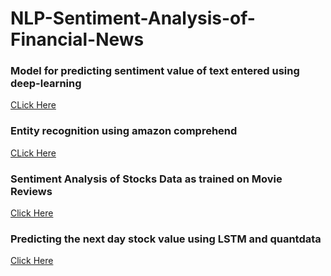 # NLP-Sentiment-Analysis-of-Financial-News
### Model for predicting sentiment value of text entered using deep-learning
[CLick Here](https://github.com/Sabertoothtech/NLP-Sentiment-Analysis-of-Financial-News/tree/master/deeplearningModel)
### Entity recognition using amazon comprehend
[CLick Here](https://github.com/Sabertoothtech/NLP-Sentiment-Analysis-of-Financial-News/tree/master/Sentiment%20using%20AWS%20comprehend)
### Sentiment Analysis of Stocks Data as trained on Movie Reviews
[Click Here](https://github.com/Sabertoothtech/NLP-Sentiment-Analysis-of-Financial-News/tree/master/MovieReviewsSentimentAnalysis)
### Predicting the next day stock value using LSTM and quantdata
[Click Here](https://github.com/Sabertoothtech/NLP-Sentiment-Analysis-of-Financial-News/tree/master/Model%20for%20Stock%20Prediction%20using%20quant%20only)
